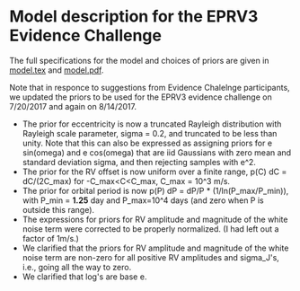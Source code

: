 # Model description for the EPRV3 Evidence Challenge

The full specifications for the model and choices of priors are given in [model.tex](./model.tex) and [model.pdf](./model.pdf). 

Note that in responce to suggestions from Evidence Chalelnge participants, we updated the priors to be used for the EPRV3 evidence challenge on 7/20/2017 and again on 8/14/2017.
- The prior for eccentricity is now a truncated Rayleigh distribution with Rayleigh scale parameter, sigma = 0.2, and truncated to be less than unity.  Note that this can also be expressed as assigning priors for e sin(omega) and e cos(omega) that are iid Gaussians with zero mean and standard deviation sigma, and then rejecting samples with e^2.  
- The prior for the RV offset is now uniform over a finite range, p(C) dC = dC/(2C_max) for -C_max<C<C_max, C_max = 10^3 m/s.
- The prior for orbital period is now p(P) dP = dP/P * (1/ln(P_max/P_min)), with P_min = **1.25** day and P_max=10^4 days (and zero when P is outside this range).
- The expressions for priors for RV amplitude and magnitude of the white noise term were corrected to be properly normalized.  (I had left out a factor of 1m/s.)  
- We clarified that the priors for RV amplitude and magnitude of the white noise term are non-zero for all positive RV amplitudes and sigma_J's, i.e., going all the way to zero.  
- We clarified that log's are base e.
